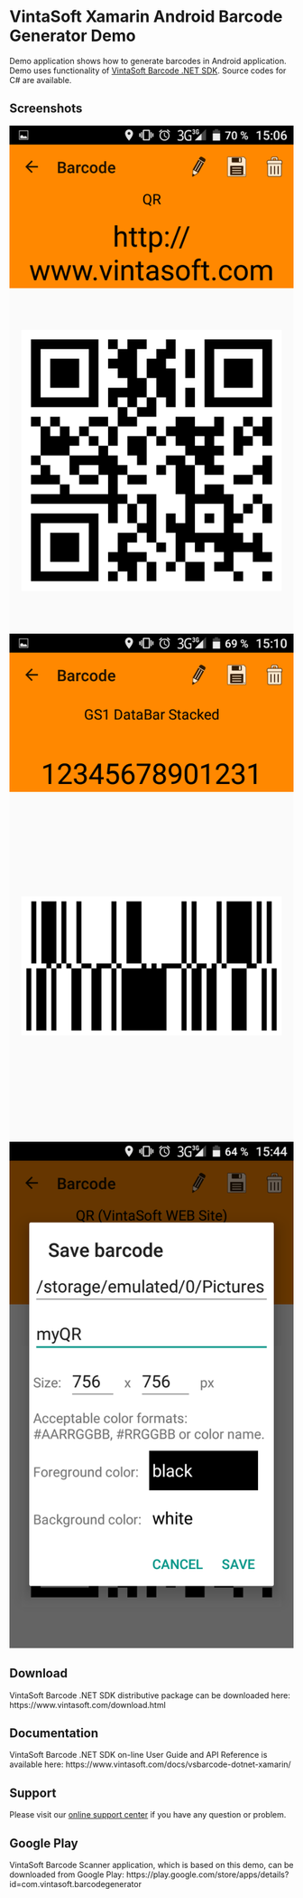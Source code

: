 <h1>VintaSoft Xamarin Android Barcode Generator Demo</h1>

Demo application shows how to generate barcodes in Android application. Demo uses functionality of <a href="https://www.vintasoft.com/vsbarcode-dotnet-index.html">VintaSoft Barcode .NET SDK</a>. Source codes for C# are available.

<h2>Screenshots</h2>
<img src="screenshot-generate_QR_barcode.png" alt="VintaSoft Xamarin.Android Barcode Generator Demo: Generate QR barcode">

<img src="screenshot-generate_GS1_Databar_Stacked_barcode.png" alt="VintaSoft Xamarin.Android Barcode Generator Demo: Generate GS1 DataBar Stacked barcode">

<img src="screenshot-save_barcode_to_image_file.png" alt="VintaSoft Xamarin.Android Barcode Generator Demo: Save generated barcode image to a file">


<h2>Download</h2>
VintaSoft Barcode .NET SDK distributive package can be downloaded here: https://www.vintasoft.com/download.html


<h2>Documentation</h2>
VintaSoft Barcode .NET SDK on-line User Guide and API Reference is available here: https://www.vintasoft.com/docs/vsbarcode-dotnet-xamarin/


<h2>Support</h2>
Please visit our <a href="https://www.vintasoft.com/support/">online support center</a> if you have any question or problem.


<h2>Google Play</h2>
VintaSoft Barcode Scanner application, which is based on this demo, can be downloaded from Google Play: https://play.google.com/store/apps/details?id=com.vintasoft.barcodegenerator
